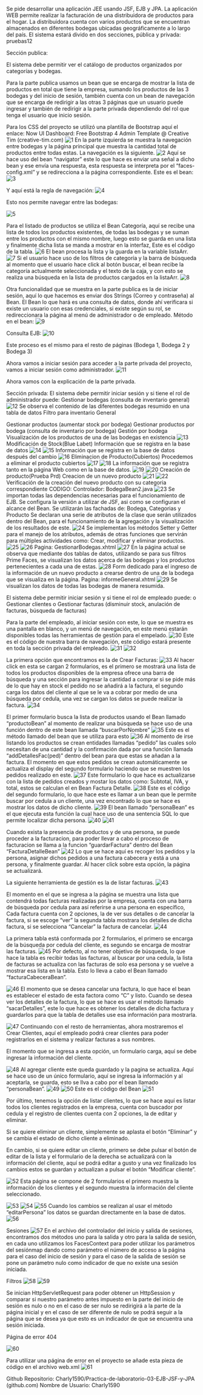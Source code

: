 
Se pide desarrollar una aplicación JEE usando JSF, EJB y JPA. La aplicación WEB permite realizar la facturación de una distribuidora de productos para el hogar. La distribuidora cuenta con varios productos que se encuentran almacenados en diferentes bodegas ubicadas geográficamente a lo largo del país.
El sistema estará divido en dos secciones, pública y privada: pruebas12

Sección publica:

El sistema debe permitir ver el catálogo de productos organizados por categorías y bodegas.


Para la parte publica usamos un bean que se encarga de mostrar la lista de productos en total que tiene la empresa, sumando los productos de las 3 bodegas y del inicio de sesión, también cuenta con un bean de navegación que se encarga de redirigir a las otras 3 páginas que un usuario puede ingresar y también de redirigir a la parte privada dependiendo del rol que tenga el usuario que inicio sesión.

Para los CSS del proyecto se utilizó una plantilla de Bootstrap aquí el enlace:
Now UI Dashboard: Free Bootstrap 4 Admin Template @ Creative Tim (creative-tim.com) 
  ![1](/READMEIMG/1.png?raw=true "Title")
En la parte izquierda se muestra la navegación entre bodegas y la página principal que muestra la cantidad total de productos entre todas estas. La navegación es la siguiente.
  ![2](/READMEIMG/2.png?raw=true "Title")
Aquí se hace uso del bean “navigator” este lo que hace es enviar una señal a dicho bean y ese envía una respuesta, esta respuesta se interpreta por el “faces-config.xml” y se redirecciona a la página correspondiente.
Este es el bean:
  ![3](/READMEIMG/3.png?raw=true "Title")

Y aquí está la regla de navegación:
  ![4](/READMEIMG/4.png?raw=true "Title")

Esto nos permite navegar entre las bodegas:

  ![5](/READMEIMG/5.png?raw=true "Title")

Para el listado de productos se utiliza el Bean Categoría, aquí se recibe una lista de todos los productos existentes, de todas las bodegas y se suman entre los productos con el mismo nombre, luego esto se guarda en una lista y finalmente dicha lista se manda a mostrar en la interfaz, Este es el código de la tabla.
  ![6](/READMEIMG/6.png?raw=true "Title")
El bean procesa la lista y la guarda en la variable listaArr.
  ![7](/READMEIMG/7.png?raw=true "Title")
Si el usuario hace uso de los filtros de categoría y la barra de búsqueda al momento que el usuario hace click al botón buscar, el bean recibe la categoría actualmente seleccionada y el texto de la caja, y con esto se realiza una búsqueda en la lista de productos cargados en la listaArr.
  ![8](/READMEIMG/8.png?raw=true "Title")

Otra funcionalidad que se muestra en la parte publica es la de iniciar sesión, aquí lo que hacemos es enviar dos Strings (Correo y contraseña) al Bean. El Bean lo que hará es una consulta de datos, donde ahí verificara si existe un usuario con esas credenciales, si existe según su rol, se redireccionara la página al menú de administrador o de empleado.
Método en el bean:
  ![9](/READMEIMG/9.png?raw=true "Title")

Consulta EJB: 
  ![10](/READMEIMG/10.png?raw=true "Title")

Este proceso es el mismo para el resto de páginas (Bodega 1, Bodega 2 y Bodega 3) 

Ahora vamos a iniciar sesión para acceder a la parte privada del proyecto, vamos a iniciar sesión como administrador. 
  ![11](/READMEIMG/11.png?raw=true "Title")

Ahora vamos con la explicación de la parte privada.


Sección privada:
El sistema debe permitir iniciar sesión y si tiene el rol de administrador puede:
Gestionar bodegas (consulta de inventario general)
  ![12](/READMEIMG/12.png?raw=true "Title")
Se observa el contenido de las diferentes bodegas resumido en una tabla de datos
Filtro para inventario General

Gestionar productos (aumentar stock por bodega)
Gestionar productos por bodega (consulta de inventario por bodega)
Gestión por bodega
Visualización de los productos de una de las bodegas en existencia
  ![13](/READMEIMG/13.png?raw=true "Title")
Modificación de Stock(Blue Labet)
Información que se registra en la base de datos
  ![14](/READMEIMG/14.png?raw=true "Title")
  ![15](/READMEIMG/15.png?raw=true "Title")
Información que se registra en la base de datos después del cambio
  ![16](/READMEIMG/16.png?raw=true "Title")
Eliminacion de Producto(Cubiertos)
Procedemos a eliminar el producto cubiertos
  ![17](/READMEIMG/17.png?raw=true "Title")
  ![18](/READMEIMG/18.png?raw=true "Title")
La información que se registra tanto en la página Web como en la base de datos.
  ![19](/READMEIMG/19.png?raw=true "Title")
  ![20](/READMEIMG/20.png?raw=true "Title")
Creación de producto(Prueba Prd)
Creacion de un nuevo producto
  ![21](/READMEIMG/21.png?raw=true "Title")
  ![22](/READMEIMG/22.png?raw=true "Title")
Verificación de la creación del nuevo producto con su categoria correspondiente
CODIGO:
Controlador: BodegaBean2.java
  ![23](/READMEIMG/23.png?raw=true "Title")
Se importan todas las dependencias necesarias para el funcionamiento de EJB. Se configura la versión a utilizar de JSF, asi como se configuran el alcance del Bean.
Se utilizarán las fachadas de: Bodega, Categorias y Producto
Se declaran una serie de atributos de la clase que serán utilizados dentro del Bean, para el funcionamiento de la agregación y la visualización de los resultados de este.
  ![24](/READMEIMG/24.png?raw=true "Title")
Se implementan los métodos Setter y Getter para el manejo de los atributos, además de otras funciones que servirán para múltiples actividades como: Crear, modificar y eliminar productos.
  ![25](/READMEIMG/25.png?raw=true "Title")
  ![26](/READMEIMG/26.png?raw=true "Title")
Pagina: GestionarBodegas.xhtml
  ![27](/READMEIMG/27.png?raw=true "Title")
En la página actual se observa que mediante dos tablas de datos, utilizando se para sus filtros Prime Faces, se visualizan los datos acerca de las bodegas y los productos pertenecientes a cada una de estas.
  ![28](/READMEIMG/28.png?raw=true "Title")
Form dedicado para el ingreso de la información de un nuevo producto a crearse dentro de una de la bodega que se visualiza en la página.
Pagina: informeGeneral.xhtml
  ![29](/READMEIMG/29.png?raw=true "Title")
Se visualizan los datos de todas las bodegas de manera resumida.

El sistema debe permitir iniciar sesión y si tiene el rol de empleado puede:
o Gestionar clientes
o Gestionar facturas (disminuir stock, anulación de facturas, búsqueda de facturas)


Para la parte del empleado, al iniciar sesión con este, lo que se muestra es una pantalla en blanco, y un menú de navegación, en este menú estarán disponibles todas las herramientas de gestión para el empelado.
  ![30](/READMEIMG/30.png?raw=true "Title")
Este es el código de nuestra barra de navegación, este código estará presente en toda la sección privada del empleado.
  ![31](/READMEIMG/31.png?raw=true "Title")
  ![32](/READMEIMG/32.png?raw=true "Title")

La primera opción que encontramos es la de Crear Facturas:
  ![33](/READMEIMG/33.png?raw=true "Title")
Al hacer click en esta se cargan 2 formularios, es el primero se mostrará una lista de todos los productos disponibles de la empresa ofrece una barra de búsqueda y una sección para ingresar la cantidad a comprar si se pide más de lo que hay en stock el pedido no se añadirá a la factura, el segundo carga los datos del cliente al que se le va a cobrar por medio de una búsqueda por cedula, una vez se cargan los datos se puede realizar la factura.
  ![34](/READMEIMG/34.png?raw=true "Title")

El primer formulario busca la lista de productos usando el Bean llamado “productoBean” al momento de realizar una búsqueda se hace uso de una función dentro de este bean llamada “buscarPorNombre”
  ![35](/READMEIMG/35.png?raw=true "Title")
Este es el método llamado del bean que se utiliza para esto 
  ![36](/READMEIMG/36.png?raw=true "Title")
Al momento de irse listando los productos se crean entidades llamadas “pedido” las cuales solo necesitan de una cantidad y la confirmación dada por una función llamada “addDetallesFac(ped)” dentro del bean para que estas se añadan a la factura. El momento en que estos pedidos se crean automáticamente se actualiza el display del segundo formulario haciendo que se muestren los pedidos realizado en este.
  ![37](/READMEIMG/37.png?raw=true "Title")
Este formulario lo que hace es actualizarse con la lista de pedidos creados y mostar los datos como: Subtotal, IVA, y total, estos se calculan el en Bean Factura Detalle.
  ![38](/READMEIMG/38.png?raw=true "Title")
Este es el código del segundo formulario, lo que hace este es llamar a un bean que le permite buscar por cedula a un cliente, una vez encontrado lo que se hace es mostrar los datos de dicho cliente.
  ![39](/READMEIMG/39.png?raw=true "Title")
El bean llamado “personaBean” es el que ejecuta esta función la cual hace uso de una sentencia SQL lo que permite localizar dicha persona.
  ![40](/READMEIMG/40.png?raw=true "Title")
  ![41](/READMEIMG/41.png?raw=true "Title")

Cuando exista la presencia de productos y de una persona, se puede proceder a la facturacion, para poder llevar a cabo el proceso de facturacion se llama a la funcion “guardarFactura” dentro del Bean “FacturaDetalleBean” 
  ![42](/READMEIMG/42.png?raw=true "Title")
Lo que se hace aquí es recoger los pedidos y la persona, asignar dichos pedidos a una factura cabecera y está a una persona, y finalmente guardar. 
Al hacer click sobre esta opción, la página se actualizará.

La siguiente herramienta de gestión es la de listar facturas.
  ![43](/READMEIMG/43.png?raw=true "Title")

El momento en el que se ingresa a la página se muestra una lista que contendrá todas facturas realizadas por la empresa, cuenta con una barra de búsqueda por cedula para así referirse a una persona en específico, 
Cada factura cuenta con 2 opciones, la de ver sus detalles o de cancelar la factura, si se escoge “ver” la segunda tabla mostrara los detalles de dicha factura, si se selecciona “Cancelar” la factura de cancelar.
  ![44](/READMEIMG/44.png?raw=true "Title")

La primera tabla está conformada por 2 formularios, el primero se encarga de la búsqueda por cedula del cliente, es segundo se encarga de mostrar las facturas.
  ![45](/READMEIMG/45.png?raw=true "Title")
Por defecto, al no tener objetivo de búsqueda, lo que hace la tabla es recibir todas las facturas, al buscar por una cedula, la lista de facturas se actualiza con las facturas de solo esa persona y se vuelve a mostrar esa lista en la tabla. Esto lo lleva a cabo el Bean llamado “facturaCabeceraBean”.

  ![46](/READMEIMG/46.png?raw=true "Title")
El momento que se desea cancelar una factura, lo que hace el bean es establecer el estado de esta factora como “C” y listo.
Cuando se desea ver los detalles de la factura, lo que se hace es usar el método llamado “sacarDetalles”, este lo que hace es obtener los detalles de dicha factura y guardarlos para que la tabla de detalles use esa información para mostrarla.
 
 ![47](/READMEIMG/47.png?raw=true "Title")
Continuando con el resto de herramientas, ahora mostraremos el Crear Clientes, aquí el empleado podrá crear clientes para poder registrarlos en el sistema y realizar facturas a sus nombres.

El momento que se ingresa a esta opción, un formulario carga, aquí se debe ingresar la información del cliente.

  ![48](/READMEIMG/48.png?raw=true "Title")
Al agregar cliente este queda guardado y la pagina se actualiza.
Aquí se hace uso de un único formulario, aquí se ingresa la información y al aceptarla, se guarda, esto se llva a cabo por el bean llamado “personaBean”.
  ![49](/READMEIMG/49.png?raw=true "Title")
  ![50](/READMEIMG/50.png?raw=true "Title")
Este es el código del Bean
  ![51](/READMEIMG/51.png?raw=true "Title")

Por último, tenemos la opción de listar clientes, lo que se hace aquí es listar todos los clientes registrados en la empresa, cuenta con buscador por cedula y el registro de clientes cuenta con 2 opciones, la de editar y eliminar. 

Si se quiere eliminar un cliente, simplemente se aplasta el botón “Eliminar” y se cambia el estado de dicho cliente a eliminado. 

En cambio, si se quiere editar un cliente, primero se debe pulsar el botón de editar de la lista y el formulario de la derecha se actualizará con la información del cliente, aquí se podrá editar a gusto y una vez finalizado los cambios estos se guardan y actualizan a pulsar el botón “Modificar cliente”.

  ![52](/READMEIMG/52.png?raw=true "Title")
Esta página se compone de 2 formularios el primero muestra la información de los clientes y el segundo muestra la información del cliente seleccionado.

  ![53](/READMEIMG/53.png?raw=true "Title")
  ![54](/READMEIMG/54.png?raw=true "Title")
  ![55](/READMEIMG/55.png?raw=true "Title")
Cuando los cambios se realizan al usar el método “editarPersona” los datos se guardan directamente en la base de datos.
  ![56](/READMEIMG/56.png?raw=true "Title")

Sesiones
  ![57](/READMEIMG/57.png?raw=true "Title")
En el archivo del controlador del inicio y salida de sesiones, encontramos dos métodos uno para la salida y otro para la salida de sesión, en cada uno utilizamos los FacesContext para poder utilizar los parámetros del sesiónmap dando como parámetro el número de acceso a la página para el caso del inicio de sesión y para el caso de la salida de sesión se pone un parámetro nulo como indicador de que no existe una sesión iniciada.
 
Filtros
  ![58](/READMEIMG/58.png?raw=true "Title")
  ![59](/READMEIMG/59.png?raw=true "Title")

Se inician HttpServletRequest para poder obtener un HttpSession y comparar si nuestro parámetro antes impuesto en la parte del inicio de sesión es nulo o no en el caso de ser nulo se redirigirá a la parte de la página inicial y en el caso de ser diferente de nulo se podrá seguir a la página que se desea ya que esto es un indicador de que se encuentra una sesión iniciada.

Página de error 404

  ![60](/READMEIMG/60.png?raw=true "Title")

Para utilizar una página de error en el proyecto se añade esta pieza de código en el archivo web.xml
  ![61](/READMEIMG/61.png?raw=true "Title")


Github
Repositorio: Charly1590/Practica-de-laboratorio-03-EJB-JSF-y-JPA (github.com)
Nombre de Usuario: Charly1590

